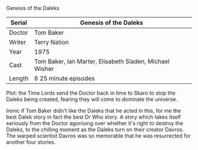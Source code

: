 | | |
|-|-|
Genesis of the Daleks

Serial|Genesis of the Daleks
-|-
Doctor|Tom Baker
Writer|Terry Nation
Year|1975
Cast|Tom Baker, Ian Marter, Elisabeth Sladen, Michael Wisher
Length|6 25 minute episodes

Plot: the Time Lords send the Doctor back in
time to Skaro to stop the Daleks being created,
fearing they will come to dominate the universe.

Ironic if Tom Baker didn't like the Daleks that he
acted in this, for me the best Dalek story in fact the
best Dr Who story.  A story which takes itself
seriously from the Doctor agonising over whether it's
right to destroy the Daleks, to the chilling moment
as the Daleks turn on their creator Davros.  The
warped scientist Davros was so memorable that he
was resurrected for another four stories.
